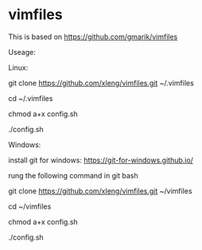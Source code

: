 vimfiles
========
This is based on https://github.com/gmarik/vimfiles


Useage:

Linux:

git clone https://github.com/xleng/vimfiles.git ~/.vimfiles

cd ~/.vimfiles

chmod a+x config.sh

./config.sh


Windows:

install git for windows: https://git-for-windows.github.io/

rung the following command in git bash

git clone https://github.com/xleng/vimfiles.git ~/vimfiles

cd ~/vimfiles

chmod a+x config.sh

./config.sh

